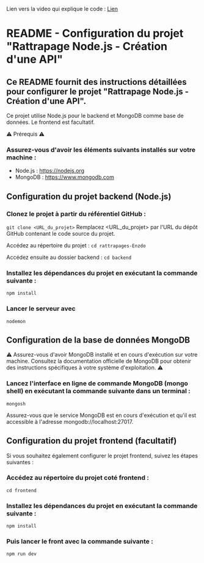 Lien vers la video qui explique le code : <a href="https://youtu.be/ERJNuC6zQoY">Lien</a>
# README - Configuration du projet "Rattrapage Node.js - Création d'une API"

## Ce README fournit des instructions détaillées pour configurer le projet "Rattrapage Node.js - Création d'une API". 

Ce projet utilise Node.js pour le backend et MongoDB comme base de données. Le frontend est facultatif.

⚠️ Prérequis ⚠️

### Assurez-vous d'avoir les éléments suivants installés sur votre machine :

- Node.js : https://nodejs.org
- MongoDB : https://www.mongodb.com

## Configuration du projet backend (Node.js)

### Clonez le projet à partir du référentiel GitHub :
`git clone <URL_du_projet>` Remplacez <URL_du_projet> par l'URL du dépôt GitHub contenant le code source du projet.

Accédez au répertoire du projet : `cd rattrapages-Enzdo`

Accédez ensuite au dossier backend : `cd backend`

### Installez les dépendances du projet en exécutant la commande suivante :
` npm install `

### Lancer le serveur avec
` nodemon `

## Configuration de la base de données MongoDB

⚠️ Assurez-vous d'avoir MongoDB installé et en cours d'exécution sur votre machine. Consultez la documentation officielle de MongoDB pour obtenir des instructions spécifiques à votre système d'exploitation. ⚠️

### Lancez l'interface en ligne de commande MongoDB (mongo shell) en exécutant la commande suivante dans un terminal :
`mongosh`

Assurez-vous que le service MongoDB est en cours d'exécution et qu'il est accessible à l'adresse mongodb://localhost:27017.

## Configuration du projet frontend (facultatif)

Si vous souhaitez également configurer le projet frontend, suivez les étapes suivantes :

### Accédez au répertoire du projet coté frontend :

``` cd frontend ```

### Installez les dépendances du projet en exécutant la commande suivante :

`npm install`

### Puis lancer le front avec la commande suivante : 

`npm run dev`
